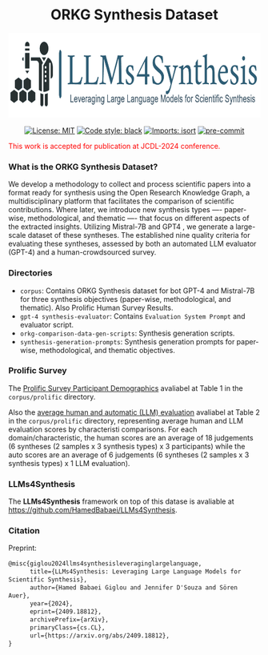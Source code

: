 <div align="center">
 <h1>ORKG Synthesis Dataset</h1>
</div>

[//]: # (<h3>Science Synthesis</h3>)

<div align="center">
 <img src="images/llms4synthesis-logo.png" width="800" height="170"/>
</div>

<div align="center">

[![License: MIT](https://img.shields.io/badge/License-MIT-yellow.svg)](https://opensource.org/licenses/MIT)
[![Code style: black](https://img.shields.io/badge/code%20style-black-000000.svg)](https://github.com/psf/black)
[![Imports: isort](https://img.shields.io/badge/%20imports-isort-%231674b1?style=flat&labelColor=ef8336)](https://pycqa.github.io/isort/)
[![pre-commit](https://img.shields.io/badge/pre--commit-enabled-brightgreen?logo=pre-commit)](https://github.com/pre-commit/pre-commit)

</div>

<div style="color:red;">This work is accepted for publication at JCDL-2024 conference.</div>

### What is the ORKG Synthesis Dataset?

We develop a methodology to collect and process scientific papers into a format  ready for synthesis using the Open Research Knowledge Graph, a multidisciplinary platform that facilitates the comparison of scientific contributions. Where later, we introduce new synthesis types —-  paper-wise, methodological, and thematic —- that focus on different
aspects of the extracted insights. Utilizing Mistral-7B and GPT4 , we generate a large-scale dataset of these syntheses.  The established nine quality criteria for evaluating these syntheses, assessed by both an automated LLM evaluator (GPT-4) and a human-crowdsourced survey.

### Directories

* `corpus`: Contains ORKG Synthesis dataset for bot GPT-4 and Mistral-7B for three synthesis objectives (paper-wise, methodological, and thematic). Also Prolific Human Survey Results.
* `gpt-4 synthesis-evaluator`: Contains `Evaluation System Prompt` and evaluator script.
* `orkg-comparison-data-gen-scripts`: Synthesis generation scripts.
* `synthesis-generation-prompts`: Synthesis generation prompts for paper-wise, methodological, and thematic objectives.

### Prolific Survey
The [Prolific Survey Participant Demographics](corpus/prolific/README.md) avaliabel at Table 1 in the `corpus/prolific` directory.

Also the [average human and automatic (LLM) evaluation](corpus/prolific/README.md) avaliabel at Table 2 in the `corpus/prolific` directory, representing average human and LLM evaluation scores by characteristi comparisons. For each domain/characteristic, the human scores are an average of 18 judgements (6 syntheses (2 samples x 3 synthesis types) x 3 participants) while the auto scores are an average of 6 judgements (6 syntheses (2 samples x 3 synthesis types) x 1 LLM evaluation).

### LLMs4Synthesis
The **LLMs4Synthesis** framework on top of this datase is avaliable at  https://github.com/HamedBabaei/LLMs4Synthesis.


### Citation
Preprint:
```
@misc{giglou2024llms4synthesisleveraginglargelanguage,
      title={LLMs4Synthesis: Leveraging Large Language Models for Scientific Synthesis},
      author={Hamed Babaei Giglou and Jennifer D'Souza and Sören Auer},
      year={2024},
      eprint={2409.18812},
      archivePrefix={arXiv},
      primaryClass={cs.CL},
      url={https://arxiv.org/abs/2409.18812},
}
```
